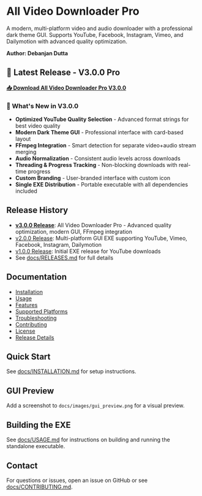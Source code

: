 # All Video Downloader Pro

A modern, multi-platform video and audio downloader with a professional dark theme GUI. Supports YouTube, Facebook, Instagram, Vimeo, and Dailymotion with advanced quality optimization.

**Author: Debanjan Dutta**

## 🚀 Latest Release - V3.0.0 Pro

**[📥 Download All Video Downloader Pro V3.0.0](https://github.com/Debanjan110d/Youtube-Video-Downloader-/releases/tag/V3)**

### 🎯 What's New in V3.0.0

- **Optimized YouTube Quality Selection** - Advanced format strings for best video quality
- **Modern Dark Theme GUI** - Professional interface with card-based layout
- **FFmpeg Integration** - Smart detection for separate video+audio stream merging
- **Audio Normalization** - Consistent audio levels across downloads
- **Threading & Progress Tracking** - Non-blocking downloads with real-time progress
- **Custom Branding** - User-branded interface with custom icon
- **Single EXE Distribution** - Portable executable with all dependencies included

## Release History

- **[v3.0.0 Release](https://github.com/Debanjan110d/Youtube-Video-Downloader-/releases/tag/V3)**: All Video Downloader Pro - Advanced quality optimization, modern GUI, FFmpeg integration
- [v2.0.0 Release](https://github.com/Debanjan110d/Youtube-Video-Downloader-/releases/tag/v2.0.0): Multi-platform GUI EXE supporting YouTube, Vimeo, Facebook, Instagram, Dailymotion
- [v1.0.0 Release](https://github.com/Debanjan110d/Youtube-Video-Downloader-/releases/tag/v1.0.0): Initial EXE release for YouTube downloads
- See [docs/RELEASES.md](docs/RELEASES.md) for full details

## Documentation

- [Installation](docs/INSTALLATION.md)
- [Usage](docs/USAGE.md)
- [Features](docs/FEATURES.md)
- [Supported Platforms](docs/SUPPORTED_PLATFORMS.md)
- [Troubleshooting](docs/TROUBLESHOOTING.md)
- [Contributing](docs/CONTRIBUTING.md)
- [License](docs/LICENSE.md)
- [Release Details](docs/RELEASES.md)

## Quick Start

See [docs/INSTALLATION.md](docs/INSTALLATION.md) for setup instructions.

## GUI Preview

Add a screenshot to `docs/images/gui_preview.png` for a visual preview.

## Building the EXE

See [docs/USAGE.md](docs/USAGE.md) for instructions on building and running the standalone executable.

## Contact

For questions or issues, open an issue on GitHub or see [docs/CONTRIBUTING.md](docs/CONTRIBUTING.md).


